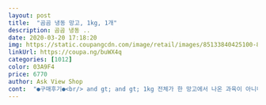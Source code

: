 ```yaml
---
layout: post 
title:  "곰곰 냉동 망고, 1kg, 1개" 
description: 곰곰 냉동 ..
date: 2020-03-20 17:18:20 
img: https://static.coupangcdn.com/image/retail/images/85133840425100-802c239e-2473-4386-99a8-8cb4e7b2a7ea.jpg 
linkUrl: https://coupa.ng/buWX4q 
categories: [1012] 
color: 03A9F4 
price: 6770 
author: Ask View Shop 
cont:  "●구매후기●<br/> and gt; and gt; 1kg 전체가 한 망고에서 나온 과육이 아니니 감안하고 먹기에 괜찮았습니다.<br/><br/> and gt; and gt; 쉐이크용으로는 문제없지만 데코용으로 사용할 경우 참고하세요.<br/><br/> and gt; and gt; 입에서 녹여 먹거나, 해동된 것을 그냥 먹을 때 섬유질 / 기타 망고 결이 유별나게 느껴지진 않았습니다.<br/><br/> and gt; and gt; 패키지를 열자마자 먹은 망고는 매우 달았는데, 이후에는 달콤새콤이 적절히 섞여있더군요.<br/><br/>(지퍼백이라 그럴 필요 꼭 없기는 함)<br/><br/> - 1kg 한 봉지는 한 달 동안 먹었습니다.<br/><br/><br/> - ‘플레인 크림치즈 + 해동된 망고’를 갈아서 달달한 디저트에 소스로 곁들이면 맛이 업그레이드됩니다.<br/><br/><br/> - 맛은 새콤함이 강한 것과 달콤함이 강한 것이 섞여있습니다.<br/><br/><br/> - 망고 식감은 치아에 걸리는 것 없이 깔끔했습니다.<br/> 딱 예상한 수준의 냉동 망고입니다.<br/><br/><br/> - 망고 큐브는 크기가 제각각입니다.<br/> 평균적으로 한입에 먹을 수 있습니다.<br/><br/><br/> - 무게를 재 봤는데, 약 1kg입니다.<br/><br/><br/> - 아이스팩, 보관 비닐에 싸여져서 꽝꽝 언 상태로 도착했습니다.<br/><br/><br/> - 여러 브랜드의 냉동 과일을 접했는데, 가성비는 비슷하다고 느꼈습니다.<br/><br/><br/> - 요거트에 넣어 먹거나, ‘우유 + 냉동 상태 망고’를 넣어 차갑게 쉐이크로 해먹는 것을 좋아합니다.<br/><br/><br/> - 유통기한이 많이 남은 제품이 잘 도착했습니다.<br/><br/><br/> - 크게 뭉개지거나 깨진 것 없이 내용물이 깔끔하게 들어있어서 마음에 들더군요.<br/><br/>1)  망고 쉐이크 / 요거트<br/>1) 패키지 및 내용물 양<br/>1.<br/> 제품 특징<br/>2) 냉동 망고 상태 및 맛 / 식감<br/>2) 브라우니에 소스로 곁들이기<br/>2.<br/> 즐겨 먹는 방법<br/>4살 아들하고 신랑이 과일을 정말 좋아해요<br/>✅구매동기<br/>✅포장, 배송상태<br/>✔️과육 크기와 모양이 너무 균일하고 넘 좋아요.<br/><br/>✔️냉동식품 오래 보관하면 생기는 살얼음? 같은 조각이 하나도 없어요 정말.<br/><br/>가격도 6천원대라 크게 부담없고 아무튼 곰곰 망고다이스<br/>가격도 편차가 크고<br/>간식용으로 맛있게 다 먹었습니다.<br/><br/>괜찮겠구나 하는 생각이 드네요^^<br/>그런데 냉동 망고는 아이없을 때 쉐이크 해먹으러 한두번 사보고<br/>그리고 열어보고 더 깜짝 놀랐어요!!<br/>근데 완전히 해동해서 먹으면 정말 달콤하네요^^<br/>근데 최근에 동네 마트 가서 생과를 사오면 품질이 맘에 들 때도 있고 아닐 때도 있고<br/>기존에 대량 구매한 망고를 다 먹어서, gomgom 냉동 망고를 데려왔습니다.<br/><br/>꽤 느껴져서 생과일로 먹으면 진짜 맛있겠구나 했네요<br/>냉동 망고 드셔보셨다면, 그 맛 그대로에요.<br/><br/>냉동 망고는 쉐이크로 갈아먹거나 입에서 녹여 먹는 것을 즐깁니다.<br/><br/>냉동과일은 처음 먹어보는데 기대반 의심반<br/>달콤하고 향도 은은하고  먹은후에도 달콤함과 특유의 향이<br/>망고는 씨 때문에 먹을 수 있는 부분도 적고 비싼데<br/>모양이 너무 균일하고<br/>무조건 얼른 먹고 재구매할거에요✅✅<br/>부드러워서 먹기좋았구요 크기도  알맞게 썰어놔서<br/>새콤하고 밍밍하기도 했구요 하지만 전체적으로는<br/>색깔도 약간 주홍빛 도는 진노랑색!!<br/>생과처럼 달지도 않고 그냥 상품에 만족하지 않았거든요.<br/><br/>실온에 한참 놔두니 몽글몽글 해지면서 과육이<br/>아주 두툼한 드라이 아이스를 두덩이나 넣고, 두팩 담긴 봉지를 또 아이스 포장, 그담 박스포장 해주셔서 하나도 안녹았구요.<br/><br/>안샀어요.<br/>.<br/><br/>애랑 신랑이 충분히 먹을 수 있게 냉동과로 2팩 구매했어요.<br/><br/>약간 홍시맛도 좀 나더라구요 또 노란건 맛이 약간<br/>얼었을 때 맛은<br/>우선 냉동상태에서는 이도 시리고 너무 차서<br/>우와 대박!!<br/>우왕 대박 짱!!<br/>이었거든요 그런데 이 정도면 냉동과일도<br/>이정도만 되도 냉동과일 계속 주문할거 같아요<br/>재주문 들어가겠네요^^<br/>제가 깜빡하고, 오전 11시쯤 되어서야<br/>제가 전부 한팩을 다 부어서 확인했어요.<br/> (먹기좋게 옮겨담으려고)<br/>좋았습니다~~ 맛은 주황빛나는 많이 익은듯한건<br/>찬맛에 약간 단맛.<br/>.<br/><br/>큰일났다 다 녹았겠다 ㅠㅠㅠ 하면서 부랴부랴 나가서 박스를 가지고 들어와 확인했는데!!!!<br/>하나도 안녹았오요 ㅠㅠ<br/>" 
---
```

